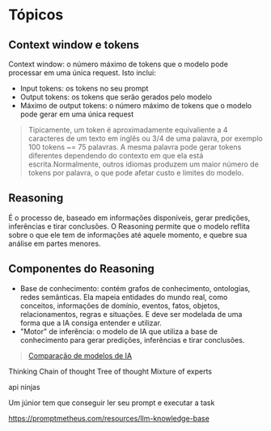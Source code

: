 # Tópicos

## Context window e tokens

Context window: o número máximo de tokens que o modelo pode processar em uma única request. Isto inclui:

* Input tokens: os tokens no seu prompt
* Output tokens: os tokens que serão gerados pelo modelo
* Máximo de output tokens: o número máximo de tokens que o modelo pode gerar em uma única request

> Tipicamente, um token é aproximadamente equivaliente a 4 caracteres de um texto em inglês ou 3/4 de uma palavra, por exemplo 100 tokens ~= 75 palavras. A mesma palavra pode gerar tokens diferentes dependendo do contexto em que ela está escrita.Normalmente, outros idiomas produzem um maior número de tokens por palavra, o que pode afetar custo e limites do modelo.

## Reasoning

É o processo de, baseado em informações disponíveis, gerar predições, inferências e tirar conclusões. O Reasoning permite que o modelo reflita sobre o que ele tem de informações até aquele momento, e quebre sua análise em partes menores.

## Componentes do Reasoning

* Base de conhecimento: contém grafos de conhecimento, ontologias, redes semânticas. Ela mapeia entidades do mundo real, como conceitos, informações de domínio, eventos, fatos, objetos, relacionamentos, regras e situações. E deve ser modelada de uma forma que a IA consiga entender e utilizar.
* "Motor" de inferência: o modelo de IA que utiliza a base de conhecimento para gerar predições, inferências e tirar conclusões.

> [Comparação de modelos de IA](https://docs.github.com/en/copilot/reference/ai-models/model-comparison)

Thinking
Chain of thought
Tree of thought
Mixture of experts

api ninjas

Um júnior tem que conseguir ler seu prompt e executar a task

https://promptmetheus.com/resources/llm-knowledge-base
